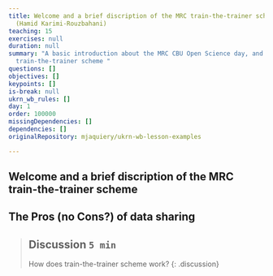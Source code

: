 ```yaml
---
title: Welcome and a brief discription of the MRC train-the-trainer scheme
  (Hamid Karimi-Rouzbahani)
teaching: 15
exercises: null
duration: null
summary: "A basic introduction about the MRC CBU Open Science day, and the MRC
  train-the-trainer scheme "
questions: []
objectives: []
keypoints: []
is-break: null
ukrn_wb_rules: []
day: 1
order: 100000
missingDependencies: []
dependencies: []
originalRepository: mjaquiery/ukrn-wb-lesson-examples

---
```

## Welcome and a brief discription of the MRC train-the-trainer scheme

## The Pros (no Cons?) of data sharing

> ## Discussion `5 min`
> How does train-the-trainer scheme work?
{: .discussion}
